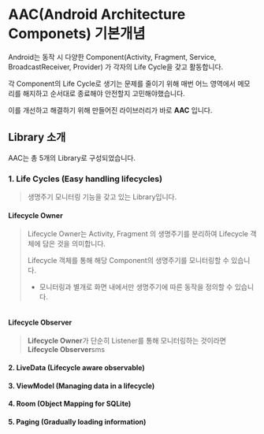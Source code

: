# AAC(Android Architecture Componets) 기본개념

Android는 동작 시 다양한 Component(Activity, Fragment, Service, BroadcastReceiver, Provider) 가 각자의 Life Cycle을 갖고 활동합니다.

각 Component의 Life Cycle로 생기는 문제를 줄이기 위해 매번 어느 영역에서 메모리를 해지하고 순서대로 종료해야 안전할지 고민해야했습니다.

이를 개선하고 해결하기 위해 만들어진 라이브러리가 바로 **AAC** 입니다.

  

## Library 소개

AAC는 총 5개의 Library로 구성되었습니다.

### 1. Life Cycles (Easy handling lifecycles)

> 생명주기 모니터링 기능을 갖고 있는 Library입니다.



#### Lifecycle Owner

> Lifecycle Owner는 Activity, Fragment 의 생명주기를 분리하여 Lifecycle 객체에 담은 것을 의미합니다.
>
> Lifecycle 객체를 통해 해당 Component의 생명주기를 모니터링할 수 있습니다.
>
> - 모니터링과 별개로 화면 내에서만 생명주기에 따른 동작을 정의할 수 있습니다.

```

```

#### Lifecycle Observer

> **Lifecycle Owner**가 단순히 Listener를 통해 모니터링하는 것이라면 **Lifecycle Observer**sms 



#### 2. LiveData (Lifecycle aware observable)

#### 3. ViewModel (Managing data in a lifecycle)

#### 4. Room (Object Mapping for SQLite)

#### 5. Paging (Gradually loading information)

